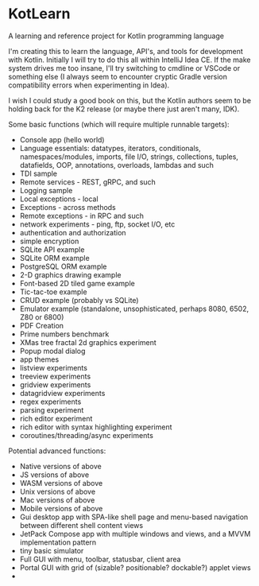 # KotLearn
A learning and reference project for Kotlin programming language

I'm creating this to learn the language, API's, and tools for development with Kotlin.  Initially I will try to do this all within IntelliJ Idea CE.  If the make system drives me too insane, I'll try switching to cmdline or VSCode or something else (I always seem to encounter cryptic Gradle version compatibility errors when experimenting in Idea).

I wish I could study a good book on this, but the Kotlin authors seem to be holding back for the K2 release (or maybe there just aren't many, IDK).

Some basic functions (which will require multiple runnable targets):
 - Console app (hello world)
 - Language essentials: datatypes, iterators, conditionals, namespaces/modules, imports, file I/O, strings, collections, tuples, datafields, OOP, annotations, overloads, lambdas and such
 - TDI sample
 - Remote services - REST, gRPC, and such
 - Logging sample
 - Local exceptions - local
 - Exceptions - across methods
 - Remote exceptions - in RPC and such
 - network experiments - ping, ftp, socket I/O, etc
 - authentication and authorization
 - simple encryption
 - SQLite API example
 - SQLite ORM example
 - PostgreSQL ORM example
 - 2-D graphics drawing example
 - Font-based 2D tiled game example
 - Tic-tac-toe example
 - CRUD example (probably vs SQLite)
 - Emulator example (standalone, unsophisticated, perhaps 8080, 6502, Z80 or 6800)
 - PDF Creation
 - Prime numbers benchmark
 - XMas tree fractal 2d graphics experiment
 - Popup modal dialog
 - app themes
 - listview experiments
 - treeview experiments
 - gridview experiments
 - datagridview experiments
 - regex experiments
 - parsing experiment
 - rich editor experiment
 - rich editor with syntax highlighting experiment
 - coroutines/threading/async experiments
 
Potential advanced functions:
 - Native versions of above
 - JS versions of above
 - WASM versions of above
 - Unix versions of above
 - Mac versions of above
 - Mobile versions of above
 - Gui desktop app with SPA-like shell page and menu-based navigation between different shell content views
 - JetPack Compose app with multiple windows and views, and a MVVM implementation pattern
 - tiny basic simulator
 - Full GUI with menu, toolbar, statusbar, client area
 - Portal GUI with grid of (sizable? positionable? dockable?) applet views
 - 

